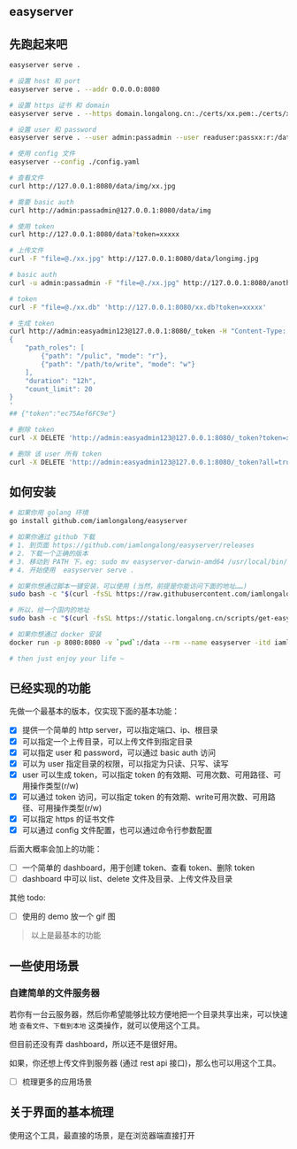 ## easyserver

## 先跑起来吧

```bash
easyserver serve .
```

```bash
# 设置 host 和 port
easyserver serve . --addr 0.0.0.0:8080
```

```bash
# 设置 https 证书 和 domain
easyserver serve . --https domain.longalong.cn:./certs/xx.pem:./certs/xx.key
```

```bash
# 设置 user 和 password
easyserver serve . --user admin:passadmin --user readuser:passxx:r:/data/img
```

```bash
# 使用 config 文件
easyserver --config ./config.yaml
```

```bash
# 查看文件 
curl http://127.0.0.1:8080/data/img/xx.jpg

# 需要 basic auth
curl http://admin:passadmin@127.0.0.1:8080/data/img

# 使用 token
curl http://127.0.0.1:8080/data?token=xxxxx
```

```bash
# 上传文件
curl -F "file=@./xx.jpg" http://127.0.0.1:8080/data/longimg.jpg

# basic auth
curl -u admin:passadmin -F "file=@./xx.jpg" http://127.0.0.1:8080/another/longxxx.jpg

# token
curl -F "file=@./xx.db" 'http://127.0.0.1:8080/xx.db?token=xxxxx'
```

```bash
# 生成 token
curl http://admin:easyadmin123@127.0.0.1:8080/_token -H "Content-Type: application/json" -d  '
{
    "path_roles": [
        {"path": "/pulic", "mode": "r"},
        {"path": "/path/to/write", "mode": "w"}
    ],
    "duration": "12h",
    "count_limit": 20
}
'
## {"token":"ec75Aef6FC9e"}

# 删除 token
curl -X DELETE 'http://admin:easyadmin123@127.0.0.1:8080/_token?token=xxxxxx'

# 删除 该 user 所有 token
curl -X DELETE 'http://admin:easyadmin123@127.0.0.1:8080/_token?all=true'
```

## 如何安装

```bash
# 如果你用 golang 环境
go install github.com/iamlongalong/easyserver

# 如果你通过 github 下载
# 1. 到页面 https://github.com/iamlongalong/easyserver/releases
# 2. 下载一个正确的版本
# 3. 移动到 PATH 下，eg: sudo mv easyserver-darwin-amd64 /usr/local/bin/easyserver
# 4. 开始使用  easyserver serve .

# 如果你想通过脚本一键安装，可以使用 (当然，前提是你能访问下面的地址……)
sudo bash -c "$(curl -fsSL https://raw.githubusercontent.com/iamlongalong/easyserver/master/update-easyserver.sh)"

# 所以，给一个国内的地址
sudo bash -c "$(curl -fsSL https://static.longalong.cn/scripts/get-easyserver.sh)"

# 如果你想通过 docker 安装
docker run -p 8080:8080 -v `pwd`:/data --rm --name easyserver -itd iamlongalong/easyserver easyserver serve /data

# then just enjoy your life ~

```


## 已经实现的功能

先做一个最基本的版本，仅实现下面的基本功能：

- [x] 提供一个简单的 http server，可以指定端口、ip、根目录
- [x] 可以指定一个上传目录，可以上传文件到指定目录
- [x] 可以指定 user 和 password，可以通过 basic auth 访问
- [x] 可以为 user 指定目录的权限，可以指定为只读、只写、读写
- [x] user 可以生成 token，可以指定 token 的有效期、可用次数、可用路径、可用操作类型(r/w)
- [x] 可以通过 token 访问，可以指定 token 的有效期、write可用次数、可用路径、可用操作类型(r/w)
- [x] 可以指定 https 的证书文件
- [x] 可以通过 config 文件配置，也可以通过命令行参数配置

后面大概率会加上的功能：

- [ ] 一个简单的 dashboard，用于创建 token、查看 token、删除 token
- [ ] dashboard 中可以 list、delete 文件及目录、上传文件及目录

其他 todo:

- [ ] 使用的 demo 放一个 gif 图

> 以上是最基本的功能


## 一些使用场景

### 自建简单的文件服务器

若你有一台云服务器，然后你希望能够比较方便地把一个目录共享出来，可以快速地 `查看文件`、`下载到本地` 这类操作，就可以使用这个工具。

但目前还没有弄 dashboard，所以还不是很好用。

如果，你还想上传文件到服务器 (通过 rest api 接口)，那么也可以用这个工具。

- [ ] 梳理更多的应用场景


## 关于界面的基本梳理

使用这个工具，最直接的场景，是在浏览器端直接打开
